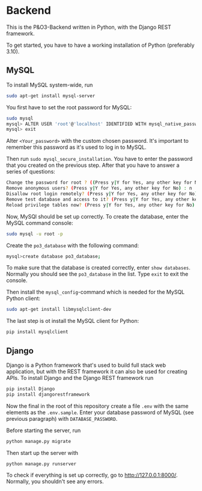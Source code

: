 # Backend

This is the P&O3-Backend written in Python, with the Django REST framework.

To get started, you have to have a working installation of Python (preferably 3.10).

## MySQL

To install MySQL system-wide, run

```bash
sudo apt-get install mysql-server
```

You first have to set the root password for MySQL:

```bash
sudo mysql
mysql> ALTER USER 'root'@'localhost' IDENTIFIED WITH mysql_native_password by '<Your_password>';
mysql> exit
```

Alter `<Your_password>` with the custom chosen password. It's important to remember this password as it's used to log in to MySQL.

Then run `sudo mysql_secure_installation`. You have to enter the password that you created on the previous step. After that you have to answer a series of questions:

```bash
Change the password for root ? ((Press y|Y for Yes, any other key for No) : n
Remove anonymous users? (Press y|Y for Yes, any other key for No) : n
Disallow root login remotely? (Press y|Y for Yes, any other key for No) : y
Remove test database and access to it? (Press y|Y for Yes, any other key for No) : n
Reload privilege tables now? (Press y|Y for Yes, any other key for No) : y
```

Now, MySQl should be set up correctly. To create the database, enter the MySQL command console:

```bash
sudo mysql -u root -p
```

Create the `po3_database` with the following command:

```bash
mysql>create database po3_database;
```

To make sure that the database is created correctly, enter `show databases`. Normally you should see the `po3_database` in the list. Type `exit` to exit the console.

Then install the `mysql_config`-command which is needed for the MySQL Python client:

```bash
sudo apt-get install libmysqlclient-dev
```

The last step is ot install the MySQL client for Python:

```bash
pip install mysqlclient
```

## Django

Django is a Python framework that's used to build full stack web application, but with the REST framework it can also be used for creating APIs.
To install Django and the Django REST framework run

```bash
pip install Django
pip install djangorestframework
```

Now the final in the root of this repository create a file `.env` with the same elements as the `.env.sample`. Enter your database password of MySQL (see previous paragraph) with `DATABASE_PASSWORD`.

Before starting the server, run

```bash
python manage.py migrate
```

Then start up the server with

```bash
python manage.py runserver
```

To check if everything is set up correctly, go to http://127.0.0.1:8000/. Normally, you shouldn't see any errors.

